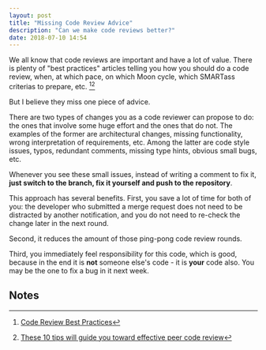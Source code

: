 ```yaml
---
layout: post
title: "Missing Code Review Advice"
description: "Can we make code reviews better?"
date: 2018-07-10 14:54
---
```


We all know that code reviews are important and have a lot of value. There is plenty of "best practices" 
articles telling you how you should do a code review, when, at which pace, on which Moon cycle, which 
SMARTass criterias to prepare, etc. [^1][^2]

But I believe they miss one piece of advice.

There are two types of changes you as a code reviewer can propose to do: the ones that involve some huge effort and the ones that do not. The examples of the former are architectural changes, missing functionality, wrong interpretation of requirements, etc. Among the latter are code style issues, typos, redundant comments, missing type hints, obvious small bugs, etc.

Whenever you see these small issues, instead of writing a comment to fix it, **just switch to the branch, fix it yourself and push to the repository**.

This approach has several benefits. First, you save a lot of time for both of you: the developer who submitted a merge request does not need to be distracted by another notification, and you do not need to re-check the change later in the next round. 

Second, it reduces the amount of those ping-pong code review rounds. 

Third, you immediately feel responsibility for this code, which is good, because in the end it is **not** someone else's code - it is **your** code also. You may be the one to fix a bug in it next week.

## Notes

[^1]: <a href="https://medium.com/palantir/code-review-best-practices-19e02780015f">Code Review Best Practices</a>
[^2]: <a href="https://smartbear.com/learn/code-review/best-practices-for-peer-code-review/">These 10 tips will guide you toward effective peer code review</a>
